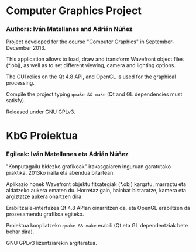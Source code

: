 Computer Graphics Project
=========================

### Authors: Iván Matellanes and Adrián Núñez ###

Project developed for the course "Computer Graphics" in September-December 2013.

This application allows to load, draw and transform Wavefront object files (*.obj), as well as to set different viewing, camera and lighting options.

The GUI relies on the Qt 4.8 API, and OpenGL is used for the graphical processing.

Compile the project typing `qmake && make` (Qt and GL dependencies must satisfy).

Released under GNU GPLv3.


KbG Proiektua
=============

### Egileak: Iván Matellanes eta Adrián Núñez ###

"Konputagailu bidezko grafikoak" irakasgaiaren inguruan garatutako praktika, 2013ko iraila eta abendua bitartean.

Aplikazio honek Wavefront objektu fitxategiak (*.obj) kargatu, marraztu eta aldatzeko aukera ematen du. Horretaz gain, hainbat bistaratze, kamera eta argiztatze aukera onartzen dira.

Erabiltzaile-interfazea Qt 4.8 APIan oinarritzen da, eta OpenGL erabiltzen da prozesamendu grafikoa egiteko.

Proiektua konpilatzeko `qmake && make` erabili (Qt eta GL dependentziak bete behar dira).

GNU GPLv3 lizentziarekin argitaratua.
